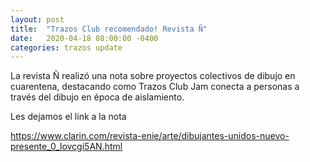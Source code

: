 ```yaml
---
layout: post
title:  "Trazos Club recomendado! Revista Ñ"
date:   2020-04-18 08:00:00 -0400
categories: trazos update
---
```


La revista Ñ realizó una nota sobre proyectos colectivos de dibujo en cuarentena, destacando como Trazos Club Jam conecta a personas a través del dibujo en época de aislamiento.

Les dejamos el link a la nota

https://www.clarin.com/revista-enie/arte/dibujantes-unidos-nuevo-presente_0_lovcgi5AN.html
